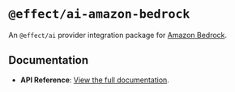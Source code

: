 # `@effect/ai-amazon-bedrock`

An `@effect/ai` provider integration package for [Amazon Bedrock](https://aws.amazon.com/bedrock/).

## Documentation

- **API Reference**: [View the full documentation](https://effect-ts.github.io/effect/docs/ai-amazon-bedrock).
